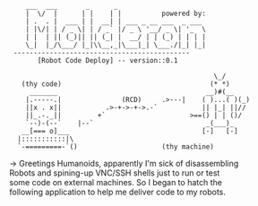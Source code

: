  	                		
        ___  ___       _      _                          		
        |  \/  |      | |    | |          powered by:         
        | .  . |  ___ | |  __| | ___ _ __ ___  _ ___  
        | |\/| | / _ \| | / _` |/ _ \ '__/ _ \| '_  \   
        | |  | || (_)|| || (_| |  __/ | | (_) | | | |			       
        \_|  |_/\___/ |_|\\__,_|\___|_| \___./|_| |_|			        
	 --------------------------------------------	            
           [Robot Code Deploy] -- version::0.1				            
 								   	                                              
                                                       \_/		    
       (thy code)                                     (* *)		    
         _______                                     __)#(__     	
        |.-----.|               (RCD)     .>---|    ( )...( )(_)	
        ||x . x||           .>-+->-+->.-`           || |_| ||//		
        ||_.-._||         +`                     >==() | | ()/		
        `--)-(--`    |--`                            _(___)_		  
       __[=== o]___                                 [-]   [-]		  
      |:::::::::::|\                         				              
      `-=========-`()		              (thy machine)  
 									                                                
        								                                          
   -> Greetings Humanoids, apparently I'm sick of disassembling   
	Robots and spining-up VNC/SSH shells just to run or test	      
	some code on external machines. So I began to hatch the		      
	following application to help me deliver code to my robots.	    
